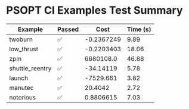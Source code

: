 # PSOPT CI Examples Test Summary

| Example | Passed | Cost | Time (s) |
|---|---|---|---|
| twoburn | ✅ | -0.2367249 | 9.89 |
| low_thrust | ✅ | -0.2203403 | 18.06 |
| zpm | ✅ | 6680108.0 | 46.88 |
| shuttle_reentry | ✅ | -34.14119 | 5.78 |
| launch | ✅ | -7529.661 | 3.82 |
| manutec | ✅ | 20.4042 | 2.72 |
| notorious | ✅ | 0.8806615 | 7.03 |